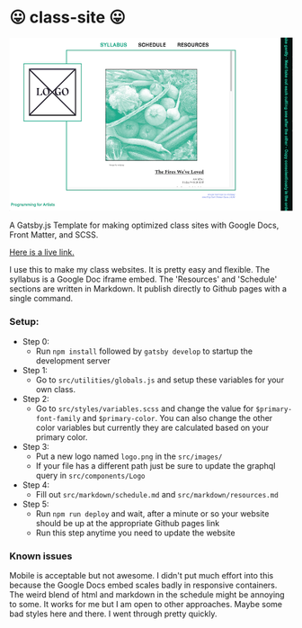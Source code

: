 # 😛 class-site 😛
![A screenshot of the website available at the link below](screenshots/default-screenshot.png?raw=true)

 A Gatsby.js Template for making optimized class sites with Google Docs, Front Matter, and SCSS.

[Here is a live link.](https://stalgiag.github.io/class-site/)

 I use this to make my class websites. It is pretty easy and flexible. The syllabus is a Google Doc iframe embed. The 'Resources' and 'Schedule' sections are written in Markdown. It publish directly to Github pages with a single command.

 ### Setup:

- Step 0:
  - Run `npm install` followed by `gatsby develop` to startup the development server
- Step 1:
  - Go to `src/utilities/globals.js` and setup these variables for your own class.
- Step 2:
  - Go to `src/styles/variables.scss` and change the value for `$primary-font-family` and `$primary-color`. You can also change the other color variables but currently they are calculated based on your primary color.
- Step 3:
  - Put a new logo named `logo.png` in the `src/images/`
  - If your file has a different path just be sure to update the graphql query in `src/components/Logo`
- Step 4:
  - Fill out `src/markdown/schedule.md` and `src/markdown/resources.md`
- Step 5:
  - Run `npm run deploy` and wait, after a minute or so your website should be up at the appropriate Github pages link
  - Run this step anytime you need to update the website

### Known issues
Mobile is acceptable but not awesome. I didn't put much effort into this because the Google Docs embed scales badly in responsive containers.
The weird blend of html and markdown in the schedule might be annoying to some. It works for me but I am open to other approaches.
Maybe some bad styles here and there. I went through pretty quickly.
